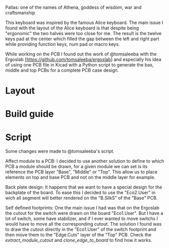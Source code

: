 Pallas: one of the names of Athena, goddess of wisdom, war and craftsmanship

This keyboard was inspired by the famous Alice keyboard.
The main issue I found with the layout of the Alice keyboard is that despite being "ergonomic" the two halves were too close for me. The result is the twelve keys pad at the center which filled the gap between the left and right part while providing function keys, num pad or macro keys.

While working on the PCB I found out the work of @tomsaleeba with the Ergoslab [https://github.com/tomsaleeba/ergoslab] and especially his idea of using one PCB file in Kicad with a Python script to generate the bas, middle and top PCBs for a complete PCB case design.


# Layout

# Build guide

# Script

Some changes were made to @tomsaleeba's script. 

Affect module to a PCB:
I decided to use another solution to define to which PCB a module should be drawn, for a given module we can set is its reference the PCB layer "Base", "Middle" or "Top".
This allow us to place elements on top and base PCB and not on the middle layer for example.

Back plate design:
It happens that we want to have a special design for the backplate of the board.
To ease this I decided to use the "Eco2.User" in wich all segment will better rendered on the "B.SilkS" of the "Base" PCB.

Self defined footprints:
One the main issue I had was that on the Ergoslab the cutout for the switch were drawn on the board "Eco1.User". But I have a lot of switch, some have stabilizer, and if I ever wanted to move switchs I would have to move all the corresponding cutout.
The solution I found was to draw the cutout directly in the "Eco1.User" of the switch footprint and then move them to the "Edge.Cuts" layer of the "Top" PCB. Check the *extract_module_cutout* and *clone_edge_to_board* to find how it works.